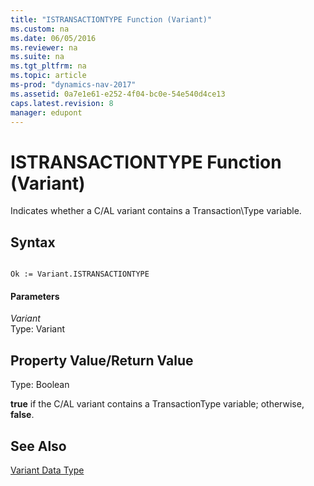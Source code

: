 ```yaml
---
title: "ISTRANSACTIONTYPE Function (Variant)"
ms.custom: na
ms.date: 06/05/2016
ms.reviewer: na
ms.suite: na
ms.tgt_pltfrm: na
ms.topic: article
ms-prod: "dynamics-nav-2017"
ms.assetid: 0a7e1e61-e252-4f04-bc0e-54e540d4ce13
caps.latest.revision: 8
manager: edupont
---
```

# ISTRANSACTIONTYPE Function (Variant)
Indicates whether a C\/AL variant contains a Transaction\\Type variable.  
  
## Syntax  
  
```  
  
Ok := Variant.ISTRANSACTIONTYPE  
```  
  
#### Parameters  
 *Variant*  
 Type: Variant  
  
## Property Value/Return Value  
 Type: Boolean  
  
 **true** if the C\/AL variant contains a TransactionType variable; otherwise, **false**.  
  
## See Also  
 [Variant Data Type](Variant-Data-Type.md)